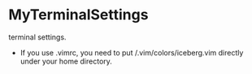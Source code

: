 # MyTerminalSettings
terminal settings.

- If you use .vimrc, you need to put /.vim/colors/iceberg.vim directly under your home directory.
